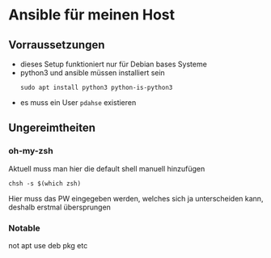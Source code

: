 # Ansible für meinen Host
## Vorraussetzungen
- dieses Setup funktioniert nur für Debian bases Systeme
- python3 und ansible müssen installiert sein
  ```
  sudo apt install python3 python-is-python3
  ```
- es muss ein User `pdahse` existieren

## Ungereimtheiten
### oh-my-zsh
Aktuell muss man hier die default shell manuell hinzufügen
```
chsh -s $(which zsh)
```
Hier muss das PW eingegeben werden, welches sich ja unterscheiden kann, deshalb erstmal übersprungen

### Notable
not apt use deb pkg etc